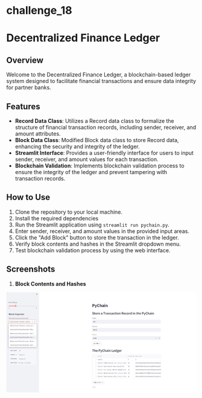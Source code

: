 # challenge_18
# Decentralized Finance Ledger

## Overview
Welcome to the Decentralized Finance Ledger, a blockchain-based ledger system designed to facilitate financial transactions and ensure data integrity for partner banks.

## Features
- **Record Data Class**: Utilizes a Record data class to formalize the structure of financial transaction records, including sender, receiver, and amount attributes.
- **Block Data Class**: Modified Block data class to store Record data, enhancing the security and integrity of the ledger.
- **Streamlit Interface**: Provides a user-friendly interface for users to input sender, receiver, and amount values for each transaction.
- **Blockchain Validation**: Implements blockchain validation process to ensure the integrity of the ledger and prevent tampering with transaction records.

## How to Use
1. Clone the repository to your local machine.
2. Install the required dependencies 
3. Run the Streamlit application using `streamlit run pychain.py`.
4. Enter sender, receiver, and amount values in the provided input areas.
5. Click the "Add Block" button to store the transaction in the ledger.
6. Verify block contents and hashes in the Streamlit dropdown menu.
7. Test blockchain validation process by using the web interface.

## Screenshots
1. **Block Contents and Hashes**

![Block contents showing multiple blocks](multiple_blocks.png)


